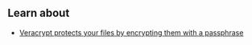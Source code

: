 ## Learn about

 - [Veracrypt protects your files by encrypting them with a passphrase](en/topics/tool-5-veracrypt/0-getting-started/3-learn.md)

